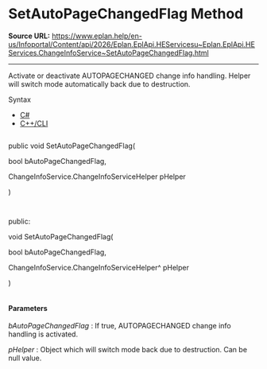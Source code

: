 # SetAutoPageChangedFlag Method

**Source URL:** https://www.eplan.help/en-us/Infoportal/Content/api/2026/Eplan.EplApi.HEServicesu~Eplan.EplApi.HEServices.ChangeInfoService~SetAutoPageChangedFlag.html

---

Activate or deactivate AUTOPAGECHANGED change info handling. Helper will switch mode automatically back due to destruction.

Syntax

- [C#](#i-syntax-CS)
- [C++/CLI](#i-syntax-CPP2005)

```
```
public void SetAutoPageChangedFlag( 

   bool bAutoPageChangedFlag,

   ChangeInfoService.ChangeInfoServiceHelper pHelper

)
```
```

```
```
public:

void SetAutoPageChangedFlag( 

   bool bAutoPageChangedFlag,

   ChangeInfoService.ChangeInfoServiceHelper^ pHelper

)
```
```

#### Parameters

*bAutoPageChangedFlag*
:   If true, AUTOPAGECHANGED change info handling is activated.

*pHelper*
:   Object which will switch mode back due to destruction. Can be null value.
